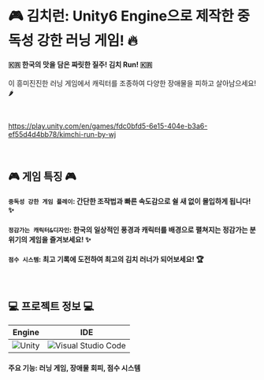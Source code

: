 # 🎮 김치런: Unity6 Engine으로 제작한 중독성 강한 러닝 게임! 🔥

#### 🇰🇷 한국의 맛을 담은 짜릿한 질주! 김치 Run! 🇰🇷

이 흥미진진한 러닝 게임에서 캐릭터를 조종하여 다양한 장애물을 피하고 살아남으세요! 🌶️

<br>

https://play.unity.com/en/games/fdc0bfd5-6e15-404e-b3a6-ef55d4d4bb78/kimchi-run-by-wj

<br>

## 🎮 게임 특징 🎮

#### `중독성 강한 게임 플레이`: 간단한 조작법과 빠른 속도감으로 쉴 새 없이 몰입하게 됩니다! ✨  
#### `정감가는 캐릭터&디자인`: 한국의 일상적인 풍경과 캐릭터를 배경으로 펼쳐지는 정감가는 분위기의 게임을 즐겨보세요! ✨      
#### `점수 시스템`: 최고 기록에 도전하여 최고의 김치 러너가 되어보세요! 🏆    

<br>

## 💻 프로젝트 정보 💻

| Engine | IDE |
|---|---|
| ![Unity](https://img.shields.io/badge/unity-%23000000.svg?style=for-the-badge&logo=unity&logoColor=white) | ![Visual Studio Code](https://img.shields.io/badge/Visual%20Studio%20Code-0078d7.svg?style=for-the-badge&logo=visual-studio-code&logoColor=white) |


#### 주요 기능: 러닝 게임, 장애물 회피, 점수 시스템  
